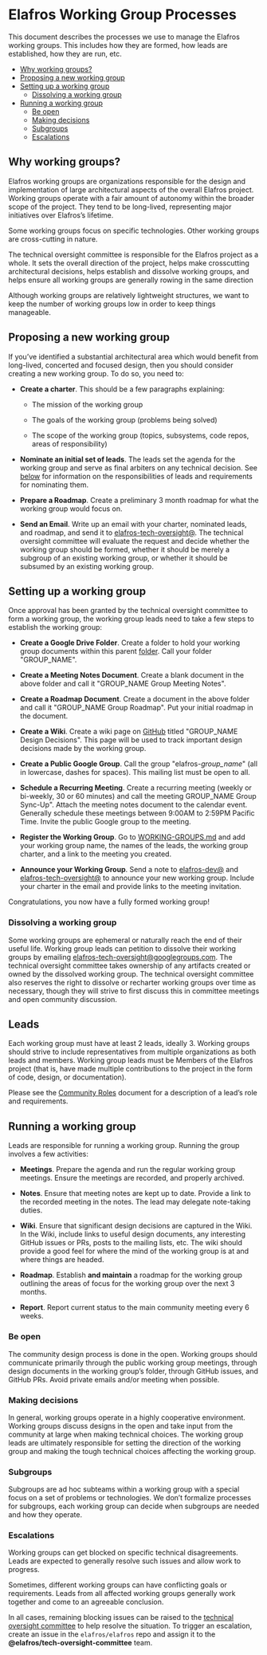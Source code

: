 # Elafros Working Group Processes

This document describes the processes we use to manage the Elafros working
groups. This includes how they are formed, how leads are established, how they
are run, etc.

*   [Why working groups?](#why-working-groups)
*   [Proposing a new working group](#proposing-a-new-working-group)
*   [Setting up a working group](#setting-up-a-working-group)
    *   [Dissolving a working group](#dissolving-a-working-group)
*   [Running a working group](#running-a-working-group)
    *   [Be open](#be-open)
    *   [Making decisions](#making-decisions)
    *   [Subgroups](#subgroups)
    *   [Escalations](#escalations)

## Why working groups?

Elafros working groups are organizations responsible for the design and
implementation of large architectural aspects of the overall Elafros project.
Working groups operate with a fair amount of autonomy within the broader scope
of the project. They tend to be long-lived, representing major initiatives over
Elafros’s lifetime.

Some working groups focus on specific technologies. Other working groups are
cross-cutting in nature.

The technical oversight committee is responsible for the Elafros project as a
whole. It sets the overall direction of the project, helps make crosscutting
architectural decisions, helps establish and dissolve working groups, and helps
ensure all working groups are generally rowing in the same direction

Although working groups are relatively lightweight structures, we want to keep
the number of working groups low in order to keep things manageable.

## Proposing a new working group

If you’ve identified a substantial architectural area which would benefit from
long-lived, concerted and focused design, then you should consider creating a
new working group. To do so, you need to:

*   **Create a charter**. This should be a few paragraphs explaining:

    *   The mission of the working group

    *   The goals of the working group (problems being solved)

    *   The scope of the working group (topics, subsystems, code repos, areas of
        responsibility)

*   **Nominate an initial set of leads**. The leads set the agenda for the
    working group and serve as final arbiters on any technical decision. See
    [below](#leads) for information on the responsibilities of leads and
    requirements for nominating them.

*   **Prepare a Roadmap**. Create a preliminary 3 month roadmap for what the
    working group would focus on.

*   **Send an Email**. Write up an email with your charter, nominated leads, and
    roadmap, and send it to
    [elafros-tech-oversight@](mailto:elafros-tech-oversight@googlegroups.com).
    The technical oversight committee will evaluate the request and decide
    whether the working group should be formed, whether it should be merely a
    subgroup of an existing working group, or whether it should be subsumed by
    an existing working group.

## Setting up a working group

Once approval has been granted by the technical oversight committee to form a
working group, the working group leads need to take a few steps to establish the
working group:

*   **Create a Google Drive Folder**. Create a folder to hold your working group
    documents within this parent [folder](TODO). Call your folder "GROUP_NAME".

*   **Create a Meeting Notes Document**. Create a blank document in the above
    folder and call it "GROUP_NAME Group Meeting Notes".

*   **Create a Roadmap Document**. Create a document in the above folder and
    call it "GROUP_NAME Group Roadmap". Put your initial roadmap in the
    document.

*   **Create a Wiki**. Create a wiki page on
    [GitHub](https://github.com/elafros/elafros) titled "GROUP_NAME Design
    Decisions". This page will be used to track important design decisions made
    by the working group.

*   **Create a Public Google Group**. Call the group "elafros-*group_name*" (all
    in lowercase, dashes for spaces). This mailing list must be open to all.

*   **Schedule a Recurring Meeting**. Create a recurring meeting (weekly or
    bi-weekly, 30 or 60 minutes) and call the meeting GROUP_NAME Group Sync-Up".
    Attach the meeting notes document to the calendar event. Generally schedule
    these meetings between 9:00AM to 2:59PM Pacific Time. Invite the public
    Google group to the meeting.

*   **Register the Working Group**. Go to
    [WORKING-GROUPS.md](https://github.com/elafros/elafros/blob/master/community/WORKING-GROUPS.md)
    and add your working group name, the names of the leads, the working group
    charter, and a link to the meeting you created.

*   **Announce your Working Group**. Send a note to
    [elafros-dev@](mailto:elafros-dev@googlegroups.com) and
    [elafros-tech-oversight@](mailto:elafros-tech-oversight@googlegroups.com) to
    announce your new working group. Include your charter in the email and
    provide links to the meeting invitation.

Congratulations, you now have a fully formed working group!

### Dissolving a working group

Some working groups are ephemeral or naturally reach the end of their useful
life. Working group leads can petition to dissolve their working groups by
emailing
[elafros-tech-oversight@googlegroups.com](mailto:elafros-tech-oversight@googlegroups.com).
The technical oversight committee takes ownership of any artifacts created or
owned by the dissolved working group. The technical oversight committee also
reserves the right to dissolve or recharter working groups over time as
necessary, though they will strive to first discuss this in committee meetings
and open community discussion.

## Leads

Each working group must have at least 2 leads, ideally 3. Working groups should
strive to include representatives from multiple organizations as both leads and
members. Working group leads must be Members of the Elafros project (that is,
have made multiple contributions to the project in the form of code, design, or
documentation).

Please see the [Community Roles](ROLES.md) document for a description of a
lead’s role and requirements.

## Running a working group

Leads are responsible for running a working group. Running the group involves a
few activities:

*   **Meetings**. Prepare the agenda and run the regular working group meetings.
    Ensure the meetings are recorded, and properly archived.

*   **Notes**. Ensure that meeting notes are kept up to date. Provide a link to
    the recorded meeting in the notes. The lead may delegate note-taking duties.

*   **Wiki**. Ensure that significant design decisions are captured in the Wiki.
    In the Wiki, include links to useful design documents, any interesting
    GitHub issues or PRs, posts to the mailing lists, etc. The wiki should
    provide a good feel for where the mind of the working group is at and where
    things are headed.

*   **Roadmap**. Establish **and maintain** a roadmap for the working group
    outlining the areas of focus for the working group over the next 3 months.

*   **Report**. Report current status to the main community meeting every 6
    weeks.

### Be open

The community design process is done in the open. Working groups should
communicate primarily through the public working group meetings, through design
documents in the working group’s folder, through GitHub issues, and GitHub PRs.
Avoid private emails and/or meeting when possible.

### Making decisions

In general, working groups operate in a highly cooperative environment. Working
groups discuss designs in the open and take input from the community at large
when making technical choices. The working group leads are ultimately
responsible for setting the direction of the working group and making the tough
technical choices affecting the working group.

### Subgroups

Subgroups are ad hoc subteams within a working group with a special focus on a
set of problems or technologies. We don’t formalize processes for subgroups,
each working group can decide when subgroups are needed and how they operate.

### Escalations

Working groups can get blocked on specific technical disagreements. Leads are
expected to generally resolve such issues and allow work to progress.

Sometimes, different working groups can have conflicting goals or requirements.
Leads from all affected working groups generally work together and come to an
agreeable conclusion.

In all cases, remaining blocking issues can be raised to the [technical
oversight committee](TECH-OVERSIGHT-COMMITTEE.md) to help resolve the situation.
To trigger an escalation, create an issue in the `elafros/elafros` repo and
assign it to the **@elafros/tech-oversight-committee** team.

